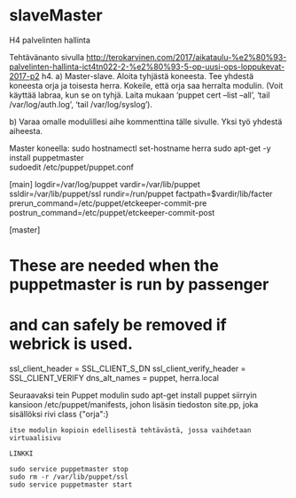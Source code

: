 # slaveMaster
H4 palvelinten hallinta

Tehtävänanto sivulla http://terokarvinen.com/2017/aikataulu-%e2%80%93-palvelinten-hallinta-ict4tn022-2-%e2%80%93-5-op-uusi-ops-loppukevat-2017-p2
h4. a) Master-slave. Aloita tyhjästä koneesta. Tee yhdestä koneesta orja ja toisesta herra. Kokeile, että orja saa herralta modulin. (Voit käyttää labraa, kun se on tyhjä. Laita mukaan ‘puppet cert –list –all’, ‘tail /var/log/auth.log’, ‘tail /var/log/syslog’).

b) Varaa omalle modulillesi aihe kommenttina tälle sivulle. Yksi työ yhdestä aiheesta. 

Master koneella:
    sudo hostnamectl set-hostname herra
    sudo apt-get -y install puppetmaster    
    sudoedit /etc/puppet/puppet.conf
    
[main]
logdir=/var/log/puppet
vardir=/var/lib/puppet
ssldir=/var/lib/puppet/ssl
rundir=/run/puppet
factpath=$vardir/lib/facter
prerun_command=/etc/puppet/etckeeper-commit-pre
postrun_command=/etc/puppet/etckeeper-commit-post

[master]
# These are needed when the puppetmaster is run by passenger
# and can safely be removed if webrick is used.
ssl_client_header = SSL_CLIENT_S_DN
ssl_client_verify_header = SSL_CLIENT_VERIFY
dns_alt_names = puppet, herra.local

Seuraavaksi tein Puppet modulin
    sudo apt-get install puppet
    siirryin kansioon /etc/puppet/manifests, johon lisäsin tiedoston site.pp, joka sisällöksi rivi
    class {"orja":}
    
    itse modulin kopioin edellisestä tehtävästä, jossa vaihdetaan virtuaalisivu
    
    LINKKI

    sudo service puppetmaster stop
    sudo rm -r /var/lib/puppet/ssl
    sudo service puppetmaster start

